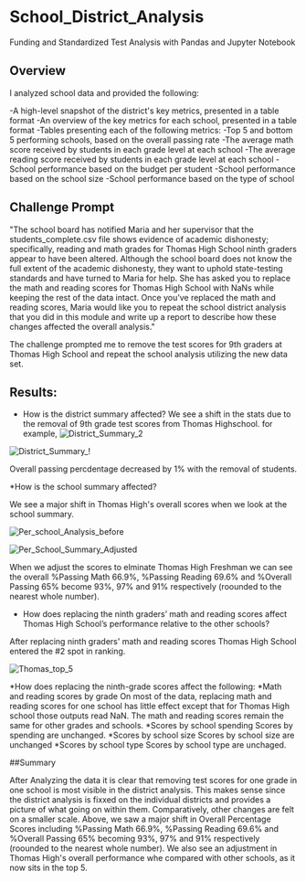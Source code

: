 # School_District_Analysis
Funding and Standardized Test Analysis with Pandas and Jupyter Notebook

## Overview
I analyzed school data and provided the following:

-A high-level snapshot of the district's key metrics, presented in a table format
-An overview of the key metrics for each school, presented in a table format
-Tables presenting each of the following metrics:
-Top 5 and bottom 5 performing schools, based on the overall passing rate
-The average math score received by students in each grade level at each school
-The average reading score received by students in each grade level at each school
-School performance based on the budget per student
-School performance based on the school size 
-School performance based on the type of school

## Challenge Prompt
"The school board has notified Maria and her supervisor that the students_complete.csv file shows evidence of academic dishonesty; specifically, reading and math grades for Thomas High School ninth graders appear to have been altered. Although the school board does not know the full extent of the academic dishonesty, they want to uphold state-testing standards and have turned to Maria for help. She has asked you to replace the math and reading scores for Thomas High School with NaNs while keeping the rest of the data intact. Once you’ve replaced the math and reading scores, Maria would like you to repeat the school district analysis that you did in this module and write up a report to describe how these changes affected the overall analysis."

The challenge prompted me to remove the test scores for 9th graders at Thomas High School and repeat the school analysis utilizing the new data set.

## Results: 

* How is the district summary affected? We see a shift in the stats due to the removal of 9th grade test scores from Thomas Highschool.
for example, 
![District_Summary_2](https://user-images.githubusercontent.com/84756166/125181170-2e3b0880-e1d0-11eb-836d-d519249cfec9.png)

![District_Summary_!](https://user-images.githubusercontent.com/84756166/125181116-963d1f00-e1cf-11eb-9bb0-c9a1437a941e.png)

Overall passing percdentage decreased by 1% with the removal of students. 

*How is the school summary affected?

We see a major shift in Thomas High's overall scores when we look at the school summary. 

![Per_school_Analysis_before](https://user-images.githubusercontent.com/84756166/125181288-76a6f600-e1d1-11eb-8d6c-b32420aada75.png)

![Per_School_Summary_Adjusted](https://user-images.githubusercontent.com/84756166/125181293-7dce0400-e1d1-11eb-893b-69605072c3ba.png)

When we adjust the scores to elminate Thomas High Freshman we can see the overall %Passing Math 66.9%, %Passing Reading 69.6% and %Overall Passing 65% become 
93%, 97% and 91% respectively (roounded to the nearest whole number).

* How does replacing the ninth graders’ math and reading scores affect Thomas High School’s performance relative to the other schools?

After replacing ninth graders' math and reading scores Thomas High School entered the #2 spot in ranking. 

![Thomas_top_5](https://user-images.githubusercontent.com/84756166/125181384-2ed49e80-e1d2-11eb-8745-6d966bf84734.png)

*How does replacing the ninth-grade scores affect the following:
*Math and reading scores by grade
 On most of the data, replacing math and reading scores for one school has little effect except that for Thomas High school those outputs read NaN. 
 The math and reading scores remain the same for other grades and schools. 
*Scores by school spending
Scores by spending are unchanged.
*Scores by school size
Scores by school size are unchanged 
*Scores by school type
Scores by school type are unchaged. 

##Summary

After Analyzing the data it is clear that removing test scores for one grade in one school is most visible in the district analysis. 
This makes sense since the district analysis is fixxed on the individual districts and provides a picture of what going on within them. 
Comparatively, other changes are felt on a smaller scale. Above, we saw a major shift in Overall Percentage Scores including %Passing Math 66.9%, %Passing Reading 69.6% and %Overall Passing 65% becoming 93%, 97% and 91% respectively (roounded to the nearest whole number). We also see an adjustment in Thomas High's overall performance whe compared with other schools, as it now sits in the top 5.





